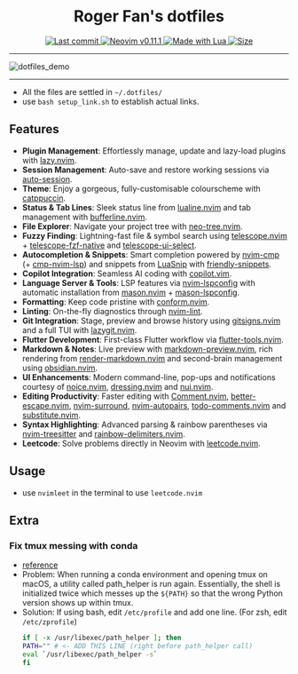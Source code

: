 <h1 align="center">Roger Fan's dotfiles</h1>

<div align="center">
  <a href="https://github.com/obsidian-nvim/obsidian.nvim/pulse">
    <img alt="Last commit" src="https://img.shields.io/github/last-commit/rogerfan48/dotfiles?style=for-the-badge&logo=github&logoColor=D9E0EE&labelColor=302D41&color=9fdf9f">
  </a>

  <a href="https://github.com/neovim/neovim/releases/latest">
    <img alt="Neovim v0.11.1" src="https://img.shields.io/badge/Neovim-v0.11.1-99d6ff?style=for-the-badge&logo=neovim&logoColor=D9E0EE&label=Neovim&labelColor=302D41&color=99d6ff&sort=semver">
  </a>

  <a href="http://www.lua.org/">
    <img alt="Made with Lua" src="https://img.shields.io/badge/Built%20with%20Lua-grey?style=for-the-badge&logo=lua&logoColor=D9E0EE&label=Lua&labelColor=302D41&color=b3b3ff">
  </a>

  <a href="https://github.com/rogerfan48/dotfiles">
      <img alt="Size" src="https://img.shields.io/github/repo-size/rogerfan48/dotfiles?style=for-the-badge&logo=dotenv&color=DDB6F2&logoColor=D9E0EE&labelColor=302D41">
  </a>
</div>

<hr>

![dotfiles_demo](https://github.com/user-attachments/assets/06ec6058-c8d5-4912-80a2-f26a99832c4d)

<hr>

- All the files are settled in `~/.dotfiles/`
- use `bash setup_link.sh` to establish actual links.

## Features

- **Plugin Management**: Effortlessly manage, update and lazy-load plugins with [lazy.nvim](https://github.com/folke/lazy.nvim).  
- **Session Management**: Auto-save and restore working sessions via [auto-session](https://github.com/rmagatti/auto-session).  
- **Theme**: Enjoy a gorgeous, fully-customisable colourscheme with [catppuccin](https://github.com/catppuccin/nvim).  
- **Status & Tab Lines**: Sleek status line from [lualine.nvim](https://github.com/nvim-lualine/lualine.nvim) and tab management with [bufferline.nvim](https://github.com/akinsho/bufferline.nvim).  
- **File Explorer**: Navigate your project tree with [neo-tree.nvim](https://github.com/nvim-neo-tree/neo-tree.nvim).  
- **Fuzzy Finding**: Lightning-fast file & symbol search using [telescope.nvim](https://github.com/nvim-telescope/telescope.nvim) + [telescope-fzf-native](https://github.com/nvim-telescope/telescope-fzf-native.nvim) and [telescope-ui-select](https://github.com/nvim-telescope/telescope-ui-select.nvim).  
- **Autocompletion & Snippets**: Smart completion powered by [nvim-cmp](https://github.com/hrsh7th/nvim-cmp) (+ [cmp-nvim-lsp](https://github.com/hrsh7th/cmp-nvim-lsp)) and snippets from [LuaSnip](https://github.com/L3MON4D3/LuaSnip) with [friendly-snippets](https://github.com/rafamadriz/friendly-snippets).  
- **Copilot Integration**: Seamless AI coding with [copilot.vim](https://github.com/github/copilot.vim).
- **Language Server & Tools**: LSP features via [nvim-lspconfig](https://github.com/neovim/nvim-lspconfig) with automatic installation from [mason.nvim](https://github.com/mason-org/mason.nvim) + [mason-lspconfig](https://github.com/mason-org/mason-lspconfig).  
- **Formatting**: Keep code pristine with [conform.nvim](https://github.com/stevearc/conform.nvim).  
- **Linting**: On-the-fly diagnostics through [nvim-lint](https://github.com/mfussenegger/nvim-lint).  
- **Git Integration**: Stage, preview and browse history using [gitsigns.nvim](https://github.com/lewis6991/gitsigns.nvim) and a full TUI with [lazygit.nvim](https://github.com/kdheepak/lazygit.nvim).  
- **Flutter Development**: First-class Flutter workflow via [flutter-tools.nvim](https://github.com/akinsho/flutter-tools.nvim).  
- **Markdown & Notes**: Live preview with [markdown-preview.nvim](https://github.com/iamcco/markdown-preview.nvim), rich rendering from [render-markdown.nvim](https://github.com/MeanderingProgrammer/render-markdown.nvim) and second-brain management using [obsidian.nvim](https://github.com/epwalsh/obsidian.nvim).  
- **UI Enhancements**: Modern command-line, pop-ups and notifications courtesy of [noice.nvim](https://github.com/folke/noice.nvim), [dressing.nvim](https://github.com/stevearc/dressing.nvim) and [nui.nvim](https://github.com/MunifTanjim/nui.nvim).  
- **Editing Productivity**: Faster editing with [Comment.nvim](https://github.com/numToStr/Comment.nvim), [better-escape.nvim](https://github.com/max397574/better-escape.nvim), [nvim-surround](https://github.com/kylechui/nvim-surround), [nvim-autopairs](https://github.com/windwp/nvim-autopairs), [todo-comments.nvim](https://github.com/folke/todo-comments.nvim) and [substitute.nvim](https://github.com/gbprod/substitute.nvim).  
- **Syntax Highlighting**: Advanced parsing & rainbow parentheses via [nvim-treesitter](https://github.com/nvim-treesitter/nvim-treesitter) and [rainbow-delimiters.nvim](https://github.com/HiPhish/rainbow-delimiters.nvim).  
- **Leetcode**: Solve problems directly in Neovim with [leetcode.nvim](https://github.com/kawre/leetcode.nvim).

## Usage

- use `nvimleet` in the terminal to use `leetcode.nvim`

## Extra

### Fix tmux messing with conda

- [reference](https://gist.github.com/ekreutz/995bb95e428358b9efa2b2f80b02143c)
- Problem: When running a conda environment and opening tmux on macOS, a utility called path_helper is run again. Essentially, the shell is initialized twice which messes up the `${PATH}` so that the wrong Python version shows up within tmux.
- Solution: If using bash, edit `/etc/profile` and add one line. (For zsh, edit `/etc/zprofile`)
    ```bash
    if [ -x /usr/libexec/path_helper ]; then
    PATH="" # <- ADD THIS LINE (right before path_helper call)
    eval `/usr/libexec/path_helper -s`
    fi
    ```

